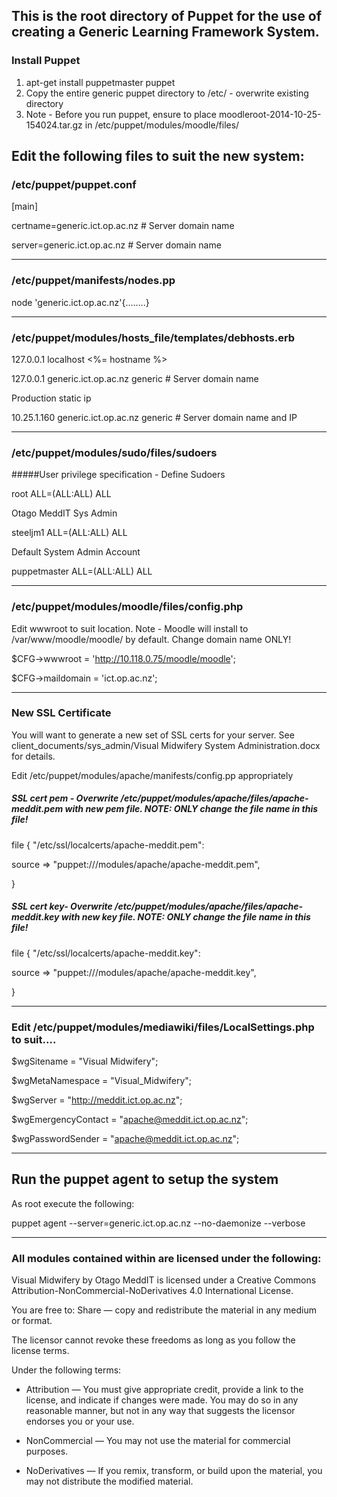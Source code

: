 ##  This is the root directory of Puppet for the use of creating a Generic Learning Framework System.  ##

### Install Puppet

1. apt-get install puppetmaster puppet
2. Copy the entire generic puppet directory to /etc/ - overwrite existing directory 
3. Note - Before you run puppet, ensure to place moodleroot-2014-10-25-154024.tar.gz in /etc/puppet/modules/moodle/files/

## Edit the following files to suit the new system:

### /etc/puppet/puppet.conf

 [main]
 
 certname=generic.ict.op.ac.nz   # Server domain name
 
 server=generic.ict.op.ac.nz   # Server domain name

--------------------------------------------------------- 
 
### /etc/puppet/manifests/nodes.pp
 
 node 'generic.ict.op.ac.nz'{........}
 
--------------------------------------------------------- 
  
### /etc/puppet/modules/hosts_file/templates/debhosts.erb
 
 127.0.0.1 localhost <%= hostname %>

 127.0.0.1 generic.ict.op.ac.nz generic   # Server domain name

 Production static ip
 
 10.25.1.160 generic.ict.op.ac.nz generic   # Server domain name and IP

----------------------------------------------------------

### /etc/puppet/modules/sudo/files/sudoers

#####User privilege specification - Define Sudoers

root ALL=(ALL:ALL) ALL

Otago MeddIT Sys Admin

steeljm1 ALL=(ALL:ALL) ALL

Default System Admin Account

puppetmaster ALL=(ALL:ALL) ALL

----------------------------------------------------------

### /etc/puppet/modules/moodle/files/config.php

Edit wwwroot to suit location.  Note - Moodle will install to /var/www/moodle/moodle/ by default.  Change domain name ONLY! 


$CFG->wwwroot = 'http://10.118.0.75/moodle/moodle';  

$CFG->maildomain = 'ict.op.ac.nz';

-------------------------------------------------------------

### New SSL Certificate

You will want to generate a new set of SSL certs for your server.  See client_documents/sys_admin/Visual Midwifery System Administration.docx for details.  

Edit /etc/puppet/modules/apache/manifests/config.pp appropriately

##### SSL cert pem - Overwrite /etc/puppet/modules/apache/files/apache-meddit.pem with new pem file.  NOTE: ONLY change the file name in this file!

file { "/etc/ssl/localcerts/apache-meddit.pem":

source => "puppet:///modules/apache/apache-meddit.pem",

}

##### SSL cert key- Overwrite /etc/puppet/modules/apache/files/apache-meddit.key with new key file.  NOTE: ONLY change the file name in this file!

file { "/etc/ssl/localcerts/apache-meddit.key":

source => "puppet:///modules/apache/apache-meddit.key",

}

--------------------------------------------------------------

### Edit /etc/puppet/modules/mediawiki/files/LocalSettings.php to suit....

$wgSitename = "Visual Midwifery";

$wgMetaNamespace = "Visual_Midwifery";

$wgServer = "http://meddit.ict.op.ac.nz";

$wgEmergencyContact = "apache@meddit.ict.op.ac.nz";

$wgPasswordSender = "apache@meddit.ict.op.ac.nz";

--------------------------------------------------------------

## Run the puppet agent to setup the system

As root execute the following:

puppet agent --server=generic.ict.op.ac.nz --no-daemonize --verbose

------------------------------------------------------------

### All modules contained within are licensed under the following:

Visual Midwifery by Otago MeddIT is licensed under a Creative Commons Attribution-NonCommercial-NoDerivatives 4.0 International License.

You are free to:
Share — copy and redistribute the material in any medium or format.

The licensor cannot revoke these freedoms as long as you follow the license terms.

Under the following terms:
* Attribution — You must give appropriate credit, provide a link to the license, and indicate if changes were made. You may do so in any reasonable manner, but not in any way that suggests the licensor endorses you or your use.

* NonCommercial — You may not use the material for commercial purposes.

* NoDerivatives — If you remix, transform, or build upon the material, you may not distribute the modified material. 
